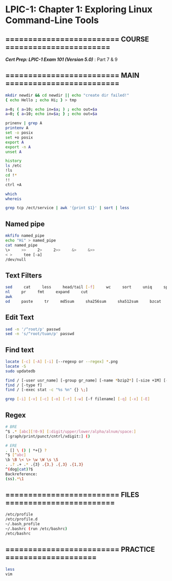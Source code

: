 # LPIC-1: Chapter 1: Exploring Linux Command-Line Tools

## ========================= COURSE =======================
***Cert Prep: LPIC-1 Exam 101 (Version 5.0)*** : Part 7 & 9

## ========================= MAIN =========================

```bash
mkdir newdir && cd newdir || echo "create dir failed!"
{ echo Hello ; echo Hi; } > tmp

a=0; ( a=10; echo in=$a; ) ; echo out=$a
a=0; { a=10; echo in=$a; } ; echo out=$a

prinenv | grep A
printenv A
set -o posix
set +o posix
export A
export -n A
unset A

history
ls /etc
!ls
cd !*
!!
ctrl +A

which
whereis

grep tcp /ect/service | awk '{print $1}' | sort | less
```

## Named pipe

```bash
mkfifo named_pipe
echo "Hi" > named_pipe
cat named_pipe
\>     >>     2>     2>>     &>     &>>
< >     tee [-a]
/dev/null
```

## Text Filters

```bash
sed     cat     less     head/tail [-f]     wc     sort     uniq     split/join
nl     pr     fmt     expand     cut
awk
od     paste     tr     md5sum     sha256sum     sha512sum     bzcat     xzcat     zcat
```

## Edit Text

```bash
sed -n '/^root/p' passwd
sed -n 's/^root/tuan/p' passwd
```

## Find text

```bash
locate [-c] [-A] [-i] [--regexp or --regex] *.png
locate -S
sudo updatedb

find / [-user usr_name] [-group gr_name] [-name *bzip2*] [-size +1M] [-mtime -1]
find / [-type f]
find / [-exec stat -c "%s %n" {} \;]

grep [-i] [-v] [-c] [-o] [-r] [-w] [-f filename] [-q] [-x] [-E]
```

## Regex

```bash
# BRE
^$ .* [abc][!0-9] [:digit/upper/lower/alpha/alnum/space:]
[:graph/print/punct/cntrl/xdigit:] ()
```

```bash
# ERE
. [] \ () | *+{} ?
^$ [^abc]
\b \B \< \> \w \W \s \S
. .? .+ .* .{3} .{3,} .{,3} .{1,3}
^(dog|cat)?$
Backreference:
(ss).*\1
```

## ========================= FILES ========================

```bash
/etc/profile
/etc/profile.d
~/.bash_profile
~/.bashrc (run /etc/bashrc)
/etc/bashrc
```

## ========================= PRACTICE ====================

```bash
less
vim
```